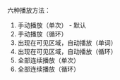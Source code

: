 六种播放方法：

1. 手动播放（单次） - 默认
2. 手动播放（循环）
3. 出现在可见区域，自动播放（单词）
4. 出现在可见区域，自动播放（循环）
5. 全部连续播放（单次）
6. 全部连续播放（循环）



